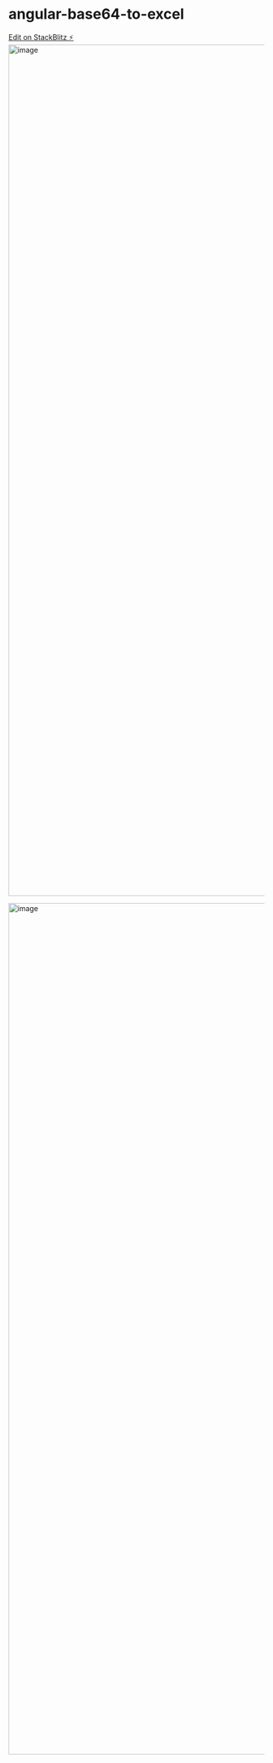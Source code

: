# angular-base64-to-excel

[Edit on StackBlitz ⚡️](https://stackblitz.com/edit/angular-p3tezv)
<img width="1676" alt="image" src="https://user-images.githubusercontent.com/44156873/200028895-fe804555-9625-4043-916f-b96f3870eec0.png">

<img width="1676" alt="image" src="https://user-images.githubusercontent.com/44156873/200029005-334322cf-7dc7-4f29-ab58-97e7d39b7386.png">
